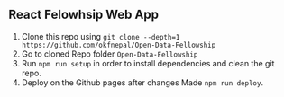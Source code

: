
##  React Felowhsip Web App
1. Clone this repo using `git clone --depth=1 https://github.com/okfnepal/Open-Data-Fellowship`
2. Go to cloned  Repo folder `Open-Data-Fellowship`
3. Run `npm run setup` in order to install dependencies and clean the git repo.
4. Deploy on the Github pages after changes Made `npm run deploy`.
